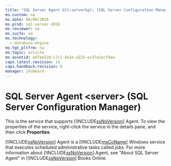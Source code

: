 ```yaml
---
title: "SQL Server Agent &lt;server&gt; (SQL Server Configuration Manager)"
ms.custom: na
ms.date: 08/09/2016
ms.prod: sql-server-2016
ms.reviewer: na
ms.suite: na
ms.technology: 
  - database-engine
ms.tgt_pltfrm: na
ms.topic: article
ms.assetid: ed7ee22d-c7c1-4a1e-a225-ec37a1ecfdaa
caps.latest.revision: 14
caps.handback.revision: 0
manager: jhubbard
---
```

# SQL Server Agent &lt;server&gt; (SQL Server Configuration Manager)
This is the service that supports [!INCLUDE[ssNoVersion](../../Topics/TopicNameContainA/tokens/ssNoVersion_md.md)] Agent. To view the properties of the service, right-click the service in the details pane, and then click **Properties**.  
  
 [!INCLUDE[ssNoVersion](../../Topics/TopicNameContainA/tokens/ssNoVersion_md.md)] Agent is a [!INCLUDE[msCoName](../../Topics/TopicNameContainA/tokens/msCoName_md.md)] Windows service that executes scheduled administrative tasks called *jobs*. For more information about [!INCLUDE[ssNoVersion](../../Topics/TopicNameContainA/tokens/ssNoVersion_md.md)] Agent, see "About SQL Server Agent" in [!INCLUDE[ssNoVersion](../../Topics/TopicNameContainA/tokens/ssNoVersion_md.md)] Books Online.
